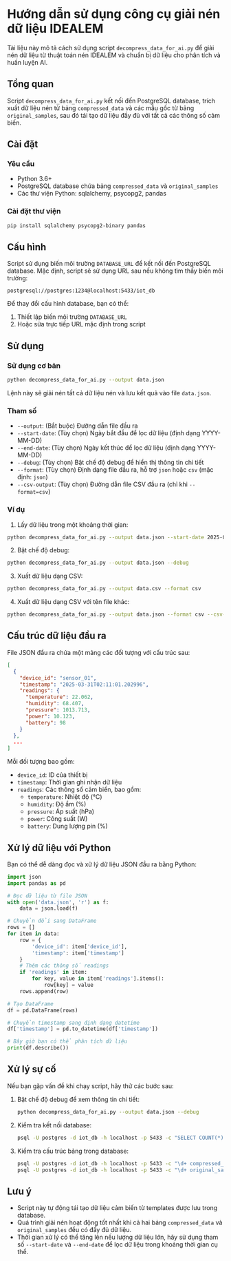 # Hướng dẫn sử dụng công cụ giải nén dữ liệu IDEALEM

Tài liệu này mô tả cách sử dụng script `decompress_data_for_ai.py` để giải nén dữ liệu từ thuật toán nén IDEALEM và chuẩn bị dữ liệu cho phân tích và huấn luyện AI.

## Tổng quan

Script `decompress_data_for_ai.py` kết nối đến PostgreSQL database, trích xuất dữ liệu nén từ bảng `compressed_data` và các mẫu gốc từ bảng `original_samples`, sau đó tái tạo dữ liệu đầy đủ với tất cả các thông số cảm biến.

## Cài đặt

### Yêu cầu

- Python 3.6+
- PostgreSQL database chứa bảng `compressed_data` và `original_samples`
- Các thư viện Python: sqlalchemy, psycopg2, pandas

### Cài đặt thư viện

```bash
pip install sqlalchemy psycopg2-binary pandas
```

## Cấu hình

Script sử dụng biến môi trường `DATABASE_URL` để kết nối đến PostgreSQL database. Mặc định, script sẽ sử dụng URL sau nếu không tìm thấy biến môi trường:

```
postgresql://postgres:1234@localhost:5433/iot_db
```

Để thay đổi cấu hình database, bạn có thể:

1. Thiết lập biến môi trường `DATABASE_URL`
2. Hoặc sửa trực tiếp URL mặc định trong script

## Sử dụng

### Sử dụng cơ bản

```bash
python decompress_data_for_ai.py --output data.json
```

Lệnh này sẽ giải nén tất cả dữ liệu nén và lưu kết quả vào file `data.json`.

### Tham số

- `--output`: (Bắt buộc) Đường dẫn file đầu ra
- `--start-date`: (Tùy chọn) Ngày bắt đầu để lọc dữ liệu (định dạng YYYY-MM-DD)
- `--end-date`: (Tùy chọn) Ngày kết thúc để lọc dữ liệu (định dạng YYYY-MM-DD)
- `--debug`: (Tùy chọn) Bật chế độ debug để hiển thị thông tin chi tiết
- `--format`: (Tùy chọn) Định dạng file đầu ra, hỗ trợ `json` hoặc `csv` (mặc định: `json`)
- `--csv-output`: (Tùy chọn) Đường dẫn file CSV đầu ra (chỉ khi `--format=csv`)

### Ví dụ

1. Lấy dữ liệu trong một khoảng thời gian:

```bash
python decompress_data_for_ai.py --output data.json --start-date 2025-03-01 --end-date 2025-03-31
```

2. Bật chế độ debug:

```bash
python decompress_data_for_ai.py --output data.json --debug
```

3. Xuất dữ liệu dạng CSV:

```bash
python decompress_data_for_ai.py --output data.csv --format csv
```

4. Xuất dữ liệu dạng CSV với tên file khác:

```bash
python decompress_data_for_ai.py --output data.json --format csv --csv-output sensor_data.csv
```

## Cấu trúc dữ liệu đầu ra

File JSON đầu ra chứa một mảng các đối tượng với cấu trúc sau:

```json
[
  {
    "device_id": "sensor_01",
    "timestamp": "2025-03-31T02:11:01.202996",
    "readings": {
      "temperature": 22.062,
      "humidity": 68.407,
      "pressure": 1013.713,
      "power": 10.123,
      "battery": 98
    }
  },
  ...
]
```

Mỗi đối tượng bao gồm:
- `device_id`: ID của thiết bị
- `timestamp`: Thời gian ghi nhận dữ liệu
- `readings`: Các thông số cảm biến, bao gồm:
  - `temperature`: Nhiệt độ (°C)
  - `humidity`: Độ ẩm (%)
  - `pressure`: Áp suất (hPa)
  - `power`: Công suất (W)
  - `battery`: Dung lượng pin (%)

## Xử lý dữ liệu với Python

Bạn có thể dễ dàng đọc và xử lý dữ liệu JSON đầu ra bằng Python:

```python
import json
import pandas as pd

# Đọc dữ liệu từ file JSON
with open('data.json', 'r') as f:
    data = json.load(f)

# Chuyển đổi sang DataFrame
rows = []
for item in data:
    row = {
        'device_id': item['device_id'],
        'timestamp': item['timestamp']
    }
    # Thêm các thông số readings
    if 'readings' in item:
        for key, value in item['readings'].items():
            row[key] = value
    rows.append(row)

# Tạo DataFrame
df = pd.DataFrame(rows)

# Chuyển timestamp sang định dạng datetime
df['timestamp'] = pd.to_datetime(df['timestamp'])

# Bây giờ bạn có thể phân tích dữ liệu
print(df.describe())
```

## Xử lý sự cố

Nếu bạn gặp vấn đề khi chạy script, hãy thử các bước sau:

1. Bật chế độ debug để xem thông tin chi tiết:
   ```bash
   python decompress_data_for_ai.py --output data.json --debug
   ```

2. Kiểm tra kết nối database:
   ```bash
   psql -U postgres -d iot_db -h localhost -p 5433 -c "SELECT COUNT(*) FROM compressed_data;"
   ```

3. Kiểm tra cấu trúc bảng trong database:
   ```bash
   psql -U postgres -d iot_db -h localhost -p 5433 -c "\d+ compressed_data"
   psql -U postgres -d iot_db -h localhost -p 5433 -c "\d+ original_samples"
   ```

## Lưu ý

- Script này tự động tái tạo dữ liệu cảm biến từ templates được lưu trong database.
- Quá trình giải nén hoạt động tốt nhất khi cả hai bảng `compressed_data` và `original_samples` đều có đầy đủ dữ liệu.
- Thời gian xử lý có thể tăng lên nếu lượng dữ liệu lớn, hãy sử dụng tham số `--start-date` và `--end-date` để lọc dữ liệu trong khoảng thời gian cụ thể. 